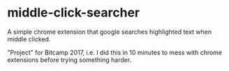 # middle-click-searcher
A simple chrome extension that google searches highlighted text when middle clicked.

"Project" for Bitcamp 2017, i.e. I did this in 10 minutes to mess with chrome extensions before trying something harder.
